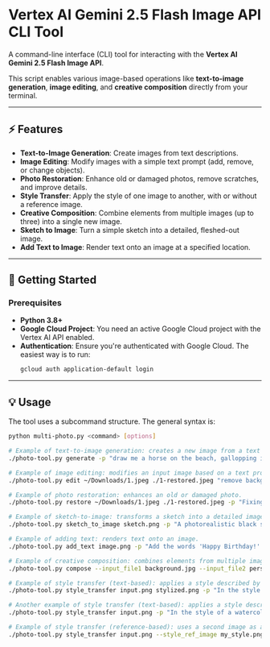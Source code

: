 # Vertex AI Gemini 2.5 Flash Image API CLI Tool

A command-line interface (CLI) tool for interacting with the **Vertex AI Gemini 2.5 Flash Image API**.

This script enables various image-based operations like **text-to-image generation**, **image editing**, and **creative composition** directly from your terminal.

---

## ⚡ Features

* **Text-to-Image Generation**: Create images from text descriptions.
* **Image Editing**: Modify images with a simple text prompt (add, remove, or change objects).
* **Photo Restoration**: Enhance old or damaged photos, remove scratches, and improve details.
* **Style Transfer**: Apply the style of one image to another, with or without a reference image.
* **Creative Composition**: Combine elements from multiple images (up to three) into a single new image.
* **Sketch to Image**: Turn a simple sketch into a detailed, fleshed-out image.
* **Add Text to Image**: Render text onto an image at a specified location.

---

## 🚀 Getting Started

### Prerequisites

* **Python 3.8+**
* **Google Cloud Project**: You need an active Google Cloud project with the Vertex AI API enabled.
* **Authentication**: Ensure you're authenticated with Google Cloud. The easiest way is to run:
    ```bash
    gcloud auth application-default login
    ```

---

## 💡 Usage

The tool uses a subcommand structure. The general syntax is:

```bash
python multi-photo.py <command> [options]

# Example of text-to-image generation: creates a new image from a text prompt.
./photo-tool.py generate -p "draw me a horse on the beach, gallopping into the sunset" horse.jpg

# Example of image editing: modifies an input image based on a text prompt.
./photo-tool.py edit ~/Downloads/1.jpeg ./1-restored.jpeg "remove background"

# Example of photo restoration: enhances an old or damaged photo.
./photo-tool.py restore ~/Downloads/1.jpeg ./1-restored.jpeg -p "Fixing fading, tears, scratches but don't make any other changes"

# Example of sketch-to-image: transforms a sketch into a detailed image.
./photo-tool.py sketch_to_image sketch.png -p "A photorealistic black sports car" detailed_car.png

# Example of adding text: renders text onto an image.
./photo-tool.py add_text image.png -p "Add the words 'Happy Birthday!' in cursive at the top center of the image" new_image.png

# Example of creative composition: combines elements from multiple images.
./photo-tool.py compose --input_file1 background.jpg --input_file2 person.png -p "Place the person from the second image in front of the background" final.png

# Example of style transfer (text-based): applies a style described by a text prompt.
./photo-tool.py style_transfer input.png stylized.png -p "In the style of a watercolor painting"

# Another example of style transfer (text-based): applies a style described by a text prompt.
./photo-tool.py style_transfer input.png -p "In the style of a watercolor painting" stylized.png

# Example of style transfer (reference-based): uses a second image as a style reference.
./photo-tool.py style_transfer input.png --style_ref_image my_style.png -p "Apply the style of the second image to the first" stylized.png
